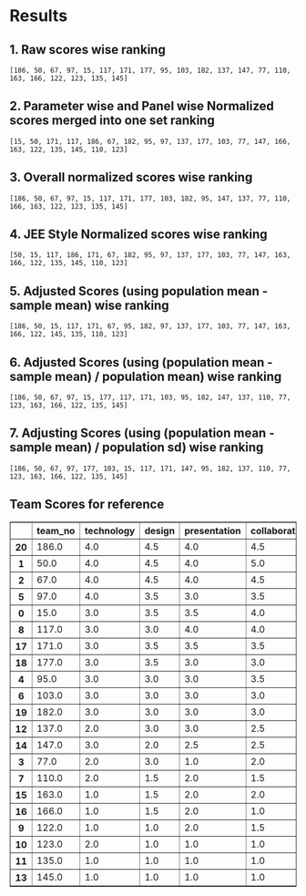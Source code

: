 # Results

## 1. Raw scores wise ranking

`[186, 50, 67, 97, 15, 117, 171, 177, 95, 103, 182, 137, 147, 77, 110, 163, 166, 122, 123, 135, 145]`

## 2. Parameter wise and Panel wise Normalized scores merged into one set ranking

`[15, 50, 171, 117, 186, 67, 182, 95, 97, 137, 177, 103, 77, 147, 166, 163, 122, 135, 145, 110, 123]`

## 3. Overall normalized scores wise ranking

`[186, 50, 67, 97, 15, 117, 171, 177, 103, 182, 95, 147, 137, 77, 110, 166, 163, 122, 123, 135, 145]`

## 4. JEE Style Normalized scores wise ranking

`[50, 15, 117, 186, 171, 67, 182, 95, 97, 137, 177, 103, 77, 147, 163, 166, 122, 135, 145, 110, 123]`

## 5. Adjusted Scores (using population mean - sample mean) wise ranking

`[186, 50, 15, 117, 171, 67, 95, 182, 97, 137, 177, 103, 77, 147, 163, 166, 122, 145, 135, 110, 123]`

## 6. Adjusted Scores (using (population mean - sample mean) / population mean) wise ranking

`[186, 50, 67, 97, 15, 177, 117, 171, 103, 95, 182, 147, 137, 110, 77, 123, 163, 166, 122, 135, 145]`

## 7. Adjusting Scores (using (population mean - sample mean) / population sd) wise ranking

`[186, 50, 67, 97, 177, 103, 15, 117, 171, 147, 95, 182, 137, 110, 77, 123, 163, 166, 122, 135, 145]`

## Team Scores for reference

<div>
<style scoped>
    .dataframe tbody tr th:only-of-type {
        vertical-align: middle;
    }

    .dataframe tbody tr th {
        vertical-align: top;
    }

    .dataframe thead th {
        text-align: right;
    }
</style>
<table border="1" class="dataframe">
  <thead>
    <tr style="text-align: right;">
      <th></th>
      <th>team_no</th>
      <th>technology</th>
      <th>design</th>
      <th>presentation</th>
      <th>collaboration</th>
      <th>implementation</th>
      <th>total</th>
    </tr>
  </thead>
  <tbody>
    <tr>
      <th>20</th>
      <td>186.0</td>
      <td>4.0</td>
      <td>4.5</td>
      <td>4.0</td>
      <td>4.5</td>
      <td>5.0</td>
      <td>4.4</td>
    </tr>
    <tr>
      <th>1</th>
      <td>50.0</td>
      <td>4.0</td>
      <td>4.5</td>
      <td>4.0</td>
      <td>5.0</td>
      <td>4.5</td>
      <td>4.4</td>
    </tr>
    <tr>
      <th>2</th>
      <td>67.0</td>
      <td>4.0</td>
      <td>4.5</td>
      <td>4.0</td>
      <td>4.5</td>
      <td>4.0</td>
      <td>4.2</td>
    </tr>
    <tr>
      <th>5</th>
      <td>97.0</td>
      <td>4.0</td>
      <td>3.5</td>
      <td>3.0</td>
      <td>3.5</td>
      <td>4.0</td>
      <td>3.6</td>
    </tr>
    <tr>
      <th>0</th>
      <td>15.0</td>
      <td>3.0</td>
      <td>3.5</td>
      <td>3.5</td>
      <td>4.0</td>
      <td>3.5</td>
      <td>3.5</td>
    </tr>
    <tr>
      <th>8</th>
      <td>117.0</td>
      <td>3.0</td>
      <td>3.0</td>
      <td>4.0</td>
      <td>4.0</td>
      <td>3.0</td>
      <td>3.4</td>
    </tr>
    <tr>
      <th>17</th>
      <td>171.0</td>
      <td>3.0</td>
      <td>3.5</td>
      <td>3.5</td>
      <td>3.5</td>
      <td>3.5</td>
      <td>3.4</td>
    </tr>
    <tr>
      <th>18</th>
      <td>177.0</td>
      <td>3.0</td>
      <td>3.5</td>
      <td>3.0</td>
      <td>3.0</td>
      <td>3.0</td>
      <td>3.1</td>
    </tr>
    <tr>
      <th>4</th>
      <td>95.0</td>
      <td>3.0</td>
      <td>3.0</td>
      <td>3.0</td>
      <td>3.5</td>
      <td>2.5</td>
      <td>3.0</td>
    </tr>
    <tr>
      <th>6</th>
      <td>103.0</td>
      <td>3.0</td>
      <td>3.0</td>
      <td>3.0</td>
      <td>3.0</td>
      <td>3.0</td>
      <td>3.0</td>
    </tr>
    <tr>
      <th>19</th>
      <td>182.0</td>
      <td>3.0</td>
      <td>3.0</td>
      <td>3.0</td>
      <td>3.0</td>
      <td>3.0</td>
      <td>3.0</td>
    </tr>
    <tr>
      <th>12</th>
      <td>137.0</td>
      <td>2.0</td>
      <td>3.0</td>
      <td>3.0</td>
      <td>2.5</td>
      <td>2.5</td>
      <td>2.6</td>
    </tr>
    <tr>
      <th>14</th>
      <td>147.0</td>
      <td>3.0</td>
      <td>2.0</td>
      <td>2.5</td>
      <td>2.5</td>
      <td>3.0</td>
      <td>2.6</td>
    </tr>
    <tr>
      <th>3</th>
      <td>77.0</td>
      <td>2.0</td>
      <td>3.0</td>
      <td>1.0</td>
      <td>2.0</td>
      <td>2.0</td>
      <td>2.0</td>
    </tr>
    <tr>
      <th>7</th>
      <td>110.0</td>
      <td>2.0</td>
      <td>1.5</td>
      <td>2.0</td>
      <td>1.5</td>
      <td>1.5</td>
      <td>1.7</td>
    </tr>
    <tr>
      <th>15</th>
      <td>163.0</td>
      <td>1.0</td>
      <td>1.5</td>
      <td>2.0</td>
      <td>2.0</td>
      <td>1.0</td>
      <td>1.5</td>
    </tr>
    <tr>
      <th>16</th>
      <td>166.0</td>
      <td>1.0</td>
      <td>1.5</td>
      <td>2.0</td>
      <td>1.0</td>
      <td>2.0</td>
      <td>1.5</td>
    </tr>
    <tr>
      <th>9</th>
      <td>122.0</td>
      <td>1.0</td>
      <td>1.0</td>
      <td>2.0</td>
      <td>1.5</td>
      <td>1.0</td>
      <td>1.3</td>
    </tr>
    <tr>
      <th>10</th>
      <td>123.0</td>
      <td>2.0</td>
      <td>1.0</td>
      <td>1.0</td>
      <td>1.0</td>
      <td>1.0</td>
      <td>1.2</td>
    </tr>
    <tr>
      <th>11</th>
      <td>135.0</td>
      <td>1.0</td>
      <td>1.0</td>
      <td>1.0</td>
      <td>1.0</td>
      <td>1.0</td>
      <td>1.0</td>
    </tr>
    <tr>
      <th>13</th>
      <td>145.0</td>
      <td>1.0</td>
      <td>1.0</td>
      <td>1.0</td>
      <td>1.0</td>
      <td>1.0</td>
      <td>1.0</td>
    </tr>
  </tbody>
</table>
</div>

